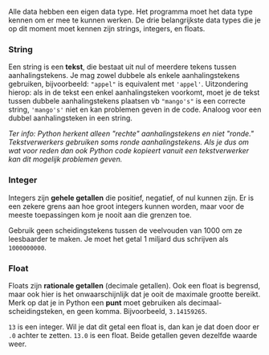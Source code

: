 Alle data hebben een eigen data type. Het programma moet het data type kennen om er mee te kunnen werken. 
De drie belangrijkste data types die je op dit moment moet kennen zijn strings, integers, en
floats.

### String

Een string is een **tekst**, die bestaat uit nul of meerdere tekens tussen
aanhalingstekens. Je mag zowel dubbele als enkele aanhalingstekens
gebruiken, bijvoorbeeld: `"appel"` is equivalent met `'appel'`. 
Uitzondering hierop: als in de tekst een enkel aanhalingsteken voorkomt, moet je de tekst tussen dubbele aanhalingstekens plaatsen vb `"mango's"` is een correcte string, `'mango's'` niet en kan problemen geven in de code. Analoog voor een dubbel aanhalingsteken in een string.

*Ter info: Python herkent alleen "rechte" aanhalingstekens en niet "ronde."
Tekstverwerkers gebruiken soms ronde aanhalingstekens. Als je dus om wat 
voor reden dan ook Python code kopieert vanuit een
tekstverwerker kan dit mogelijk problemen geven.*

### Integer

Integers zijn **gehele getallen** die positief, negatief, of nul kunnen
zijn. Er is een zekere grens aan hoe groot integers kunnen worden, maar voor 
de meeste toepassingen kom je nooit aan die grenzen toe.

Gebruik geen scheidingstekens tussen de veelvouden van 1000 om ze leesbaarder te maken. Je
moet het getal 1 miljard dus schrijven als `1000000000`.

### Float

Floats zijn **rationale getallen** (decimale getallen). Ook een float is begrensd, 
maar ook hier is het onwaarschijnlijk dat je ooit de maximale grootte bereikt.
Merk op dat je in Python een **punt** moet gebruiken als decimaal-scheidingsteken, 
en geen komma. Bijvoorbeeld, `3.14159265`.

`13` is een integer. Wil je dat dit getal een float is, dan kan je dat doen door 
er `.0` achter te zetten. `13.0` is een float. Beide getallen geven dezelfde waarde weer.
